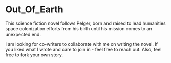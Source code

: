 # Out_Of_Earth

This science fiction novel follows Pelger, born and raised to lead humanities space colonization efforts from his birth until his mission comes to an unexpected end.

I am looking for co-writers to collaborate with me on writing the novel. If you liked what I wrote and care to join in - feel free to reach out. Also, feel free to fork your own story.

